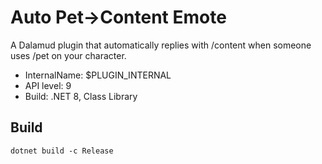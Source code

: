 ﻿# Auto Pet->Content Emote

A Dalamud plugin that automatically replies with /content when someone uses /pet on your character.

- InternalName: $PLUGIN_INTERNAL
- API level: 9
- Build: .NET 8, Class Library

## Build
`
dotnet build -c Release
`
